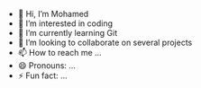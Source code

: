 - 👋 Hi, I’m Mohamed
- 👀 I’m interested in coding
- 🌱 I’m currently learning Git
- 💞️ I’m looking to collaborate on several projects
- 📫 How to reach me ...
- 😄 Pronouns: ...
- ⚡ Fun fact: ...

<!---
24mb11/24mb11 is a ✨ special ✨ repository because its `README.md` (this file) appears on your GitHub profile.
You can click the Preview link to take a look at your changes.
--->
